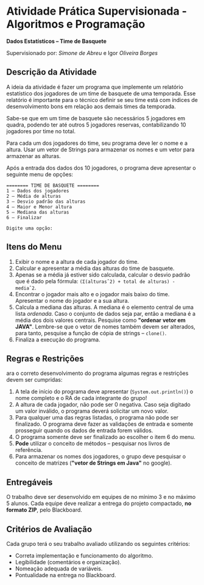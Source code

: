 # Atividade Prática Supervisionada - Algoritmos e Programação

**Dados Estatísticos – Time de Basquete**

Supervisionado por: *Simone de Abreu* e Igor *Oliveira Borges*

## Descrição da Atividade

A ideia da atividade é fazer um programa que implemente um relatório estatístico dos jogadores de um time de basquete de uma temporada. Esse relatório é importante para o técnico definir se seu time está com índices de desenvolvimento bons em relação aos demais times da temporada.

Sabe-se que em um time de basquete são necessários 5 jogadores em quadra, podendo ter até outros 5 jogadores reservas, contabilizando 10 jogadores por time no total.

Para cada um dos jogadores do time, seu programa deve ler o nome e a altura. Usar um vetor de Strings para armazenar os nomes e um vetor para armazenar as alturas.

Após a entrada dos dados dos 10 jogadores, o programa deve apresentar o seguinte menu de opções:

```
======== TIME DE BASQUETE ========
1 – Dados dos jogadores
2 – Média de alturas
3 – Desvio padrão das alturas
4 – Maior e Menor altura
5 – Mediana das alturas
6 – Finalizar

Digite uma opção:
```

## Itens do Menu

1. Exibir o nome e a altura de cada jogador do time.
2. Calcular e apresentar a média das alturas do time de basquete.
3. Apenas se a média já estiver sido calculada, calcular o desvio padrão
que é dado pela fórmula: `(Σ(alturasˆ2) + total de alturas) - mediaˆ2`.
4. Encontrar o jogador mais alto e o jogador mais baixo do time. Apresentar o nome do jogador e a sua altura.
5. Calcula a mediana das alturas. A mediana é o elemento central de uma lista *ordenada*. Caso o conjunto de dados seja par, então a mediana é a média dos dois valores centrais. Pesquise como **"ordenar vetor em JAVA"**.
Lembre-se que o vetor de nomes também devem ser alterados, para tanto, pesquise a função de cópia de strings – `clone()`.
6. Finaliza a execução do programa.

## Regras e Restrições

ara o correto desenvolvimento do programa algumas regras e restrições devem ser cumpridas:

1. A tela de início do programa deve apresentar (`System.out.println()`) o nome completo e o RA de cada integrante do grupo!
2. A altura de cada jogador, não pode ser 0 negativa. Caso seja digitado um valor inválido, o programa deverá solicitar um novo valor.
3. Para qualquer uma das regras listadas, o programa não pode ser finalizado. O programa deve fazer as validações de entrada e somente prosseguir quando os dados de entrada forem válidos.
4. O programa somente deve ser finalizado ao escolher o item 6 do menu.
5. **Pode** utilizar o conceito de métodos – pesquisar nos livros de referência.
6. Para armazenar os nomes dos jogadores, o grupo deve pesquisar o
conceito de matrizes (**"vetor de Strings em Java"** no google).

## Entregáveis

O trabalho deve ser desenvolvido em equipes de no mínimo 3 e no máximo 5 alunos.
Cada equipe deve realizar a entrega do projeto compactado, **no formato ZIP**, pelo Blackboard.

## Critérios de Avaliação

Cada grupo terá o seu trabalho avaliado utilizando os seguintes critérios:

- Correta implementação e funcionamento do algoritmo.
- Legibilidade (comentários e organização).
- Nomeação adequada de variáveis.
- Pontualidade na entrega no Blackboard.
